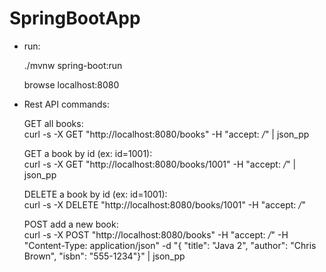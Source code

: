 # SpringBootApp

- run:  

	./mvnw spring-boot:run  
	
	browse localhost:8080


- Rest API commands:  

	GET all books:  
	curl -s -X GET "http://localhost:8080/books" -H "accept: */*" | json_pp
	
	GET a book by id (ex: id=1001):  
	curl -s -X GET "http://localhost:8080/books/1001" -H "accept: */*" | json_pp

	DELETE a book by id (ex: id=1001):  
	curl -s -X DELETE "http://localhost:8080/books/1001" -H "accept: */*"
	
	POST add a new book:  
	curl -s -X POST "http://localhost:8080/books" -H "accept: */*" -H "Content-Type: application/json" -d "{ \"title\": \"Java 2\", \"author\": \"Chris Brown\", \"isbn\": \"555-1234\"}" | json_pp

